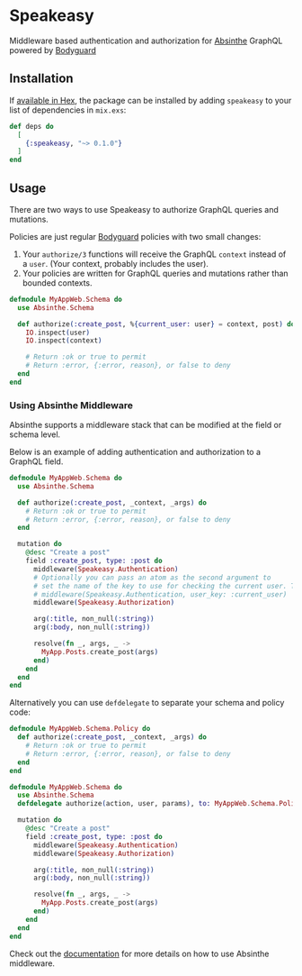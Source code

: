 # Speakeasy

Middleware based authentication and authorization for [Absinthe](https://hexdocs.pm/absinthe) GraphQL powered by [Bodyguard](https://hexdocs.pm/bodyguard)

## Installation

If [available in Hex](https://hex.pm/docs/publish), the package can be installed
by adding `speakeasy` to your list of dependencies in `mix.exs`:

```elixir
def deps do
  [
    {:speakeasy, "~> 0.1.0"}
  ]
end
```

## Usage

There are two ways to use Speakeasy to authorize GraphQL queries and mutations.

Policies are just regular [Bodyguard](https://github.com/schrockwell/bodyguard) policies with two small changes:

1.  Your `authorize/3` functions will receive the GraphQL `context` instead of a `user`. (Your context, probably includes the user).
2.  Your policies are written for GraphQL queries and mutations rather than bounded contexts.

```elixir
defmodule MyAppWeb.Schema do
  use Absinthe.Schema

  def authorize(:create_post, %{current_user: user} = context, post) do
    IO.inspect(user)
    IO.inspect(context)

    # Return :ok or true to permit
    # Return :error, {:error, reason}, or false to deny
  end
end
```

### Using Absinthe Middleware

Absinthe supports a middleware stack that can be modified at the field or schema level.

Below is an example of adding authentication and authorization to a GraphQL field.

```elixir
defmodule MyAppWeb.Schema do
  use Absinthe.Schema

  def authorize(:create_post, _context, _args) do
    # Return :ok or true to permit
    # Return :error, {:error, reason}, or false to deny
  end

  mutation do
    @desc "Create a post"
    field :create_post, type: :post do
      middleware(Speakeasy.Authentication)
      # Optionally you can pass an atom as the second argument to
      # set the name of the key to use for checking the current user. The default is `:current_user`
      # middleware(Speakeasy.Authentication, user_key: :current_user)
      middleware(Speakeasy.Authorization)

      arg(:title, non_null(:string))
      arg(:body, non_null(:string))

      resolve(fn _, args, _ ->
        MyApp.Posts.create_post(args)
      end)
    end
  end
end
```

Alternatively you can use `defdelegate` to separate your schema and policy code:

```elixir
defmodule MyAppWeb.Schema.Policy do
  def authorize(:create_post, _context, _args) do
    # Return :ok or true to permit
    # Return :error, {:error, reason}, or false to deny
  end
end

defmodule MyAppWeb.Schema do
  use Absinthe.Schema
  defdelegate authorize(action, user, params), to: MyAppWeb.Schema.Policy

  mutation do
    @desc "Create a post"
    field :create_post, type: :post do
      middleware(Speakeasy.Authentication)
      middleware(Speakeasy.Authorization)

      arg(:title, non_null(:string))
      arg(:body, non_null(:string))

      resolve(fn _, args, _ ->
        MyApp.Posts.create_post(args)
      end)
    end
  end
end
```

Check out the [documentation](https://hexdocs.pm/absinthe/Absinthe.Middleware.html) for more details on how to use Absinthe middleware.
